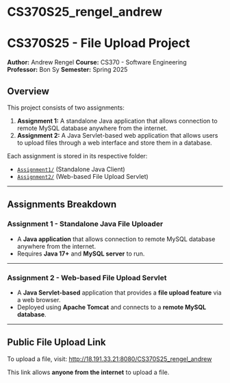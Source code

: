 # CS370S25_rengel_andrew
# CS370S25 - File Upload Project
**Author:** Andrew Rengel
**Course:** CS370 - Software Engineering  
**Professor:** Bon Sy 
**Semester:** Spring 2025  

## Overview
This project consists of two assignments:
1. **Assignment 1:** A standalone Java application that allows connection to remote MySQL database anywhere from the internet.
2. **Assignment 2:** A Java Servlet-based web application that allows users to upload files through a web interface and store them in a database.

Each assignment is stored in its respective folder:  
- [`Assignment1/`](./Assignment_1) (Standalone Java Client)  
- [`Assignment2/`](./Assignment_2) (Web-based File Upload Servlet)  

---

## Assignments Breakdown
### **Assignment 1 - Standalone Java File Uploader**
- A **Java application** that allows connection to remote MySQL database anywhere from the internet.
- Requires **Java 17+** and **MySQL server** to run.

---

### **Assignment 2 - Web-based File Upload Servlet**
- A **Java Servlet-based** application that provides a **file upload feature** via a web browser.
- Deployed using **Apache Tomcat** and connects to a **remote MySQL database**.

---

## Public File Upload Link
To upload a file, visit:
http://18.191.33.21:8080/CS370S25_rengel_andrew

This link allows **anyone from the internet** to upload a file.
